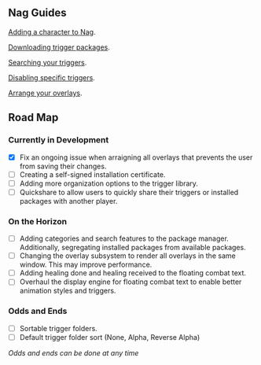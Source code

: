 ## Nag Guides

[Adding a character to Nag](/eq-nag/guides/add-character).

[Downloading trigger packages](/eq-nag/guides/download-packages).

[Searching your triggers](/eq-nag/guides/find-a-trigger).

[Disabling specific triggers](/eq-nag/guides/disabling-triggers).

[Arrange your overlays](/eq-nag/guides/arrange-overlays).

## Road Map

### Currently in Development

- [X] Fix an ongoing issue when arraigning all overlays that prevents the user from saving their changes.
- [ ] Creating a self-signed installation certificate.
- [ ] Adding more organization options to the trigger library.
- [ ] Quickshare to allow users to quickly share their triggers or installed packages with another player.

### On the Horizon
- [ ] Adding categories and search features to the package manager. Additionally, segregating installed packages from available packages.
- [ ] Changing the overlay subsystem to render all overlays in the same window.  This may improve performance.
- [ ] Adding healing done and healing received to the floating combat text.
- [ ] Overhaul the display engine for floating combat text to enable better animation styles and triggers.

### Odds and Ends
- [ ] Sortable trigger folders.
- [ ] Default trigger folder sort (None, Alpha, Reverse Alpha)

*Odds and ends can be done at any time*
